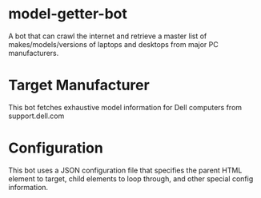# model-getter-bot
A bot that can crawl the internet and retrieve a master list of makes/models/versions of laptops and desktops from major PC manufacturers.


# Target Manufacturer
This bot fetches exhaustive model information for Dell computers from support.dell.com

# Configuration
This bot uses a JSON configuration file that specifies the parent HTML element to target, child elements to loop through, and other special config information.
